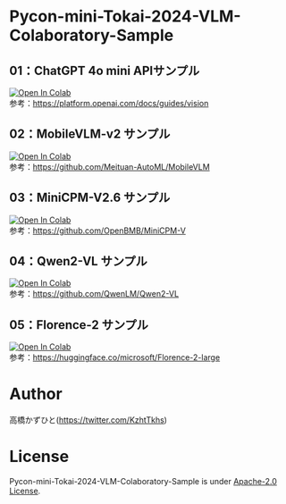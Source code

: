 # Pycon-mini-Tokai-2024-VLM-Colaboratory-Sample

## 01：ChatGPT 4o mini APIサンプル
[![Open In Colab](https://colab.research.google.com/assets/colab-badge.svg)](https://colab.research.google.com/github/Kazuhito00/Pycon-mini-Tokai-2024-VLM-Colaboratory-Sample/blob/main/01.OpenAI-Chat-Completions-API.ipynb)<br>
参考：https://platform.openai.com/docs/guides/vision

## 02：MobileVLM-v2 サンプル
[![Open In Colab](https://colab.research.google.com/assets/colab-badge.svg)](https://colab.research.google.com/github/Kazuhito00/Pycon-mini-Tokai-2024-VLM-Colaboratory-Sample/blob/main/02.MobileVLM-V2.ipynb)<br>
参考：https://github.com/Meituan-AutoML/MobileVLM

## 03：MiniCPM-V2.6 サンプル
[![Open In Colab](https://colab.research.google.com/assets/colab-badge.svg)](https://colab.research.google.com/github/Kazuhito00/Pycon-mini-Tokai-2024-VLM-Colaboratory-Sample/blob/main/03.MiniCPM-V2.6.ipynb)<br>
参考：https://github.com/OpenBMB/MiniCPM-V

## 04：Qwen2-VL サンプル
[![Open In Colab](https://colab.research.google.com/assets/colab-badge.svg)](https://colab.research.google.com/github/Kazuhito00/Pycon-mini-Tokai-2024-VLM-Colaboratory-Sample/blob/main/04.Qwen2-VL.ipynb)<br>
参考：https://github.com/QwenLM/Qwen2-VL

## 05：Florence-2 サンプル
[![Open In Colab](https://colab.research.google.com/assets/colab-badge.svg)](https://colab.research.google.com/github/Kazuhito00/Pycon-mini-Tokai-2024-VLM-Colaboratory-Sample/blob/main/05.Florence-2.ipynb)<br>
参考：https://huggingface.co/microsoft/Florence-2-large

# Author
高橋かずひと(https://twitter.com/KzhtTkhs)
 
# License 
Pycon-mini-Tokai-2024-VLM-Colaboratory-Sample is under [Apache-2.0 License](LICENSE).
